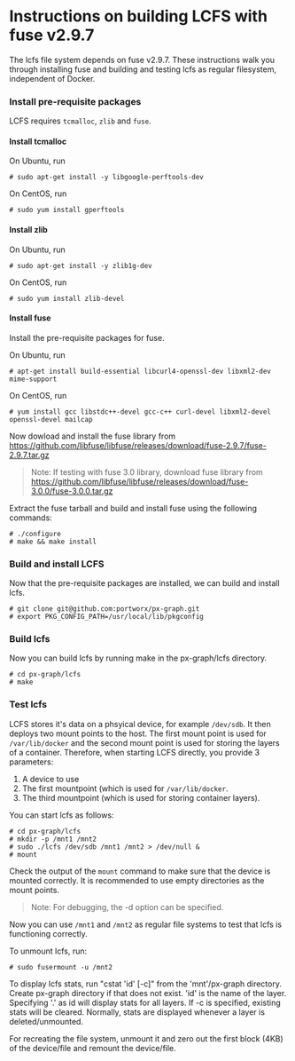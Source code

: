 # Instructions on building LCFS with fuse v2.9.7
The lcfs file system depends on fuse v2.9.7.  These instructions walk you through installing fuse and building and testing lcfs as regular filesystem, independent of Docker.

### Install pre-requisite packages
LCFS requires `tcmalloc`, `zlib` and `fuse`.

#### Install tcmalloc

On Ubuntu, run 

```
# sudo apt-get install -y libgoogle-perftools-dev
```

On CentOS, run

```
# sudo yum install gperftools
```

#### Install zlib

On Ubuntu, run

```
# sudo apt-get install -y zlib1g-dev
```

On CentOS, run

```
# sudo yum install zlib-devel
```

#### Install fuse
Install the pre-requisite packages for fuse.

On Ubuntu, run

```
# apt-get install build-essential libcurl4-openssl-dev libxml2-dev mime-support
```

On CentOS, run

```
# yum install gcc libstdc++-devel gcc-c++ curl-devel libxml2-devel openssl-devel mailcap
```
     
Now dowload and install the fuse library from https://github.com/libfuse/libfuse/releases/download/fuse-2.9.7/fuse-2.9.7.tar.gz

> Note: If testing with fuse 3.0 library, download fuse library from https://github.com/libfuse/libfuse/releases/download/fuse-3.0.0/fuse-3.0.0.tar.gz

Extract the fuse tarball and build and install fuse using the following commands:

```
# ./configure
# make && make install
```

### Build and install LCFS

Now that the pre-requisite packages are installed, we can build and install lcfs.

```
# git clone git@github.com:portworx/px-graph.git
# export PKG_CONFIG_PATH=/usr/local/lib/pkgconfig
```

### Build lcfs 
Now you can build lcfs by running make in the px-graph/lcfs directory.

```
# cd px-graph/lcfs
# make
```

### Test lcfs
LCFS stores it's data on a phsyical device, for example `/dev/sdb`.  It then deploys two mount points to the host.  The first mount point is used for `/var/lib/docker` and the second mount point is used for storing the layers of a container.  Therefore, when starting LCFS directly, you provide 3 parameters:

1. A device to use
2. The first mountpoint (which is used for `/var/lib/docker`.
3. The third mountpoint (which is used for storing container layers).

You can start lcfs as follows:

```
# cd px-graph/lcfs
# mkdir -p /mnt1 /mnt2
# sudo ./lcfs /dev/sdb /mnt1 /mnt2 > /dev/null &
# mount
```

Check the output of the `mount` command to make sure that the device is mounted correctly.  It is recommended to use empty directories as the mount points.

> Note: For debugging, the -d option can be specified.

Now you can use `/mnt1` and `/mnt2` as regular file systems to test that lcfs is functioning correctly.

To unmount lcfs, run:
```
# sudo fusermount -u /mnt2
```

To display lcfs stats, run "cstat 'id' [-c]" from the 'mnt'/px-graph directory.  Create px-graph directory if that does not exist.  'id' is the name of the layer.  Specifying '.' as id will display stats for all layers.  If -c is specified, existing stats will be cleared.  Normally, stats are displayed whenever a layer is deleted/unmounted.  

For recreating the file system, unmount it and zero out the first block (4KB) of the device/file and remount the device/file.
